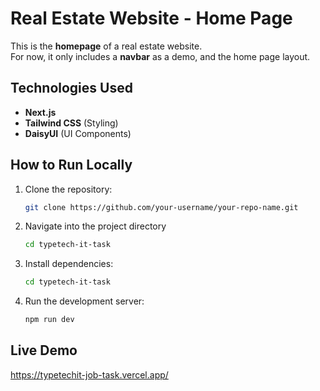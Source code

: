 # Real Estate Website - Home Page 

This is the **homepage** of a real estate website.  
For now, it only includes a **navbar** as a demo, and the home page layout.

## Technologies Used
- **Next.js** 
- **Tailwind CSS** (Styling)
- **DaisyUI** (UI Components)

## How to Run Locally
1. Clone the repository:
   ```sh
   git clone https://github.com/your-username/your-repo-name.git
   ```
2. Navigate into the project directory
   ```sh
   cd typetech-it-task
   ```
3. Install dependencies:
   ```sh
   cd typetech-it-task
    ```
4. Run the development server:
   ```sh
   npm run dev
    ```

## Live Demo
https://typetechit-job-task.vercel.app/

